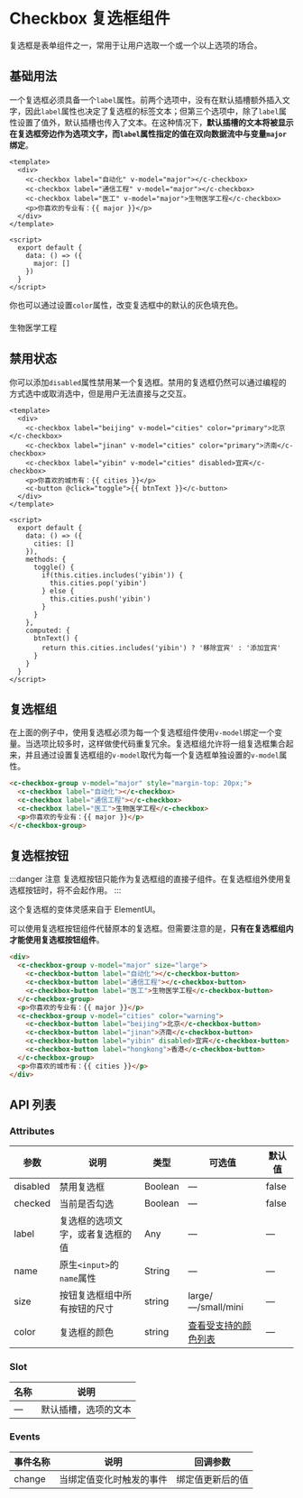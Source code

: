 # Checkbox 复选框组件

复选框是表单组件之一，常用于让用户选取一个或一个以上选项的场合。

## 基础用法

一个复选框必须具备一个`label`属性。前两个选项中，没有在默认插槽额外插入文字，因此`label`属性也决定了复选框的标签文本；但第三个选项中，除了`label`属性设置了值外，默认插槽也传入了文本。在这种情况下，**默认插槽的文本将被显示在复选框旁边作为选项文字，而`label`属性指定的值在双向数据流中与变量`major`绑定**。

<template>
  <div style="margin-top: 20px;">
    <c-checkbox label="自动化" v-model="major"></c-checkbox>
    <c-checkbox label="通信工程" v-model="major"></c-checkbox>
    <c-checkbox label="医工" v-model="major">生物医学工程</c-checkbox>
    <p>你喜欢的专业有：{{ major }}</p>
  </div>
</template>

<script>
  export default {
    data: () => ({
      major: [],
      cities: [],
    }),
    methods: {
      toggle() {
        if(this.cities.includes('yibin')) {
          this.cities.pop('yibin')
        } else {
          this.cities.push('yibin')
        }
      }
    },
    computed: {
      btnText() {
        return this.cities.includes('yibin') ? '移除宜宾' : '添加宜宾'
      }
    }
  }
</script>

```vue
<template>
  <div>
    <c-checkbox label="自动化" v-model="major"></c-checkbox>
    <c-checkbox label="通信工程" v-model="major"></c-checkbox>
    <c-checkbox label="医工" v-model="major">生物医学工程</c-checkbox>
    <p>你喜欢的专业有：{{ major }}</p>
  </div>
</template>

<script>
  export default {
    data: () => ({
      major: []
    })
  }
</script>
```

你也可以通过设置`color`属性，改变复选框中的默认的灰色填充色。

<div style="margin-top: 20px;">
  <c-checkbox label="自动化" v-model="major" color="primary"></c-checkbox>
  <c-checkbox label="通信工程" v-model="major" color="info"></c-checkbox>
  <c-checkbox label="医工" v-model="major" color="danger">生物医学工程</c-checkbox>
</div>

## 禁用状态

你可以添加`disabled`属性禁用某一个复选框。禁用的复选框仍然可以通过编程的方式选中或取消选中，但是用户无法直接与之交互。

<template>
  <div style="margin-top: 20px;">
    <c-checkbox label="beijing" v-model="cities" color="primary">北京</c-checkbox>
    <c-checkbox label="jinan" v-model="cities" color="primary">济南</c-checkbox>
    <c-checkbox label="yibin" v-model="cities" disabled>宜宾</c-checkbox>
    <p>你喜欢的城市有：{{ cities }}</p>
    <c-button @click="toggle">{{ btnText }}</c-button>
  </div>
</template>

```vue
<template>
  <div>
    <c-checkbox label="beijing" v-model="cities" color="primary">北京</c-checkbox>
    <c-checkbox label="jinan" v-model="cities" color="primary">济南</c-checkbox>
    <c-checkbox label="yibin" v-model="cities" disabled>宜宾</c-checkbox>
    <p>你喜欢的城市有：{{ cities }}</p>
    <c-button @click="toggle">{{ btnText }}</c-button>
  </div>
</template>

<script>
  export default {
    data: () => ({
      cities: []
    }),
    methods: {
      toggle() {
        if(this.cities.includes('yibin')) {
          this.cities.pop('yibin')
        } else {
          this.cities.push('yibin')
        }
      }
    },
    computed: {
      btnText() {
        return this.cities.includes('yibin') ? '移除宜宾' : '添加宜宾'
      }
    }
  }
</script>
```

## 复选框组

在上面的例子中，使用复选框必须为每一个复选框组件使用`v-model`绑定一个变量。当选项比较多时，这样做使代码重复冗余。复选框组允许将一组复选框集合起来，并且通过设置复选框组的`v-model`取代为每一个复选框单独设置的`v-model`属性。

<template>
  <c-checkbox-group v-model="major" style="margin-top: 20px;">
    <c-checkbox label="自动化"></c-checkbox>
    <c-checkbox label="通信工程"></c-checkbox>
    <c-checkbox label="医工">生物医学工程</c-checkbox>
    <p>你喜欢的专业有：{{ major }}</p>
  </c-checkbox-group>
</template>

```html
<c-checkbox-group v-model="major" style="margin-top: 20px;">
  <c-checkbox label="自动化"></c-checkbox>
  <c-checkbox label="通信工程"></c-checkbox>
  <c-checkbox label="医工">生物医学工程</c-checkbox>
  <p>你喜欢的专业有：{{ major }}</p>
</c-checkbox-group>
```

## 复选框按钮

:::danger 注意
复选框按钮只能作为复选框组的直接子组件。在复选框组外使用复选框按钮时，将不会起作用。
:::

这个复选框的变体灵感来自于 ElementUI。

可以使用复选框按钮组件代替原本的复选框。但需要注意的是，**只有在复选框组内才能使用复选框按钮组件**。

<template>
  <div style="margin-top: 20px;">
    <c-checkbox-group v-model="major" size="large">
      <c-checkbox-button label="自动化"></c-checkbox-button>
      <c-checkbox-button label="通信工程"></c-checkbox-button>
      <c-checkbox-button style="margin-left: -5px" label="医工">生物医学工程</c-checkbox-button>
    </c-checkbox-group>
    <p>你喜欢的专业有：{{ major }}</p>
    <c-checkbox-group v-model="cities" color="warning">
      <c-checkbox-button label="beijing">北京</c-checkbox-button>
      <c-checkbox-button style="margin-left: -5px" label="jinan">济南</c-checkbox-button>
      <c-checkbox-button style="margin-left: -5px" label="yibin" disabled>宜宾</c-checkbox-button>
      <c-checkbox-button style="margin-left: -6px" label="hongkong">香港</c-checkbox-button>
    </c-checkbox-group>
    <p>你喜欢的城市有：{{ cities }}</p>
  </div>
</template>

```html
<div>
  <c-checkbox-group v-model="major" size="large">
    <c-checkbox-button label="自动化"></c-checkbox-button>
    <c-checkbox-button label="通信工程"></c-checkbox-button>
    <c-checkbox-button label="医工">生物医学工程</c-checkbox-button>
  </c-checkbox-group>
  <p>你喜欢的专业有：{{ major }}</p>
  <c-checkbox-group v-model="cities" color="warning">
    <c-checkbox-button label="beijing">北京</c-checkbox-button>
    <c-checkbox-button label="jinan">济南</c-checkbox-button>
    <c-checkbox-button label="yibin" disabled>宜宾</c-checkbox-button>
    <c-checkbox-button label="hongkong">香港</c-checkbox-button>
  </c-checkbox-group>
  <p>你喜欢的城市有：{{ cities }}</p>
</div>
```

## API 列表

### Attributes
| 参数      | 说明          | 类型      | 可选值                           | 默认值  |
|---------- |-------------- |---------- |-------------------------------- |-------- |
| disabled | 禁用复选框 | Boolean | — | false |
| checked | 当前是否勾选 | Boolean | — | false |
| label | 复选框的选项文字，或者复选框的值 | Any | — | — |
| name | 原生`<input>`的`name`属性 | String | — | — |
| size | 按钮复选框组中所有按钮的尺寸 | string | large/—/small/mini | — |
| color | 复选框的颜色 | string | [查看受支持的颜色列表](color.md) | — |

### Slot

| 名称 | 说明                |
|------|--------------------|
| — | 默认插槽，选项的文本 |

### Events
| 事件名称 | 说明 | 回调参数 |
|---------- |-------- |---------- |
| change | 当绑定值变化时触发的事件 | 绑定值更新后的值 |